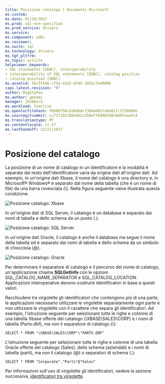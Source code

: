 ```yaml
---
title: Posizione catalogo | Documenti Microsoft
ms.custom: 
ms.date: 01/19/2017
ms.prod: sql-non-specified
ms.prod_service: drivers
ms.service: 
ms.component: odbc
ms.reviewer: 
ms.suite: sql
ms.technology: drivers
ms.tgt_pltfrm: 
ms.topic: article
helpviewer_keywords:
- SQL statements [ODBC], interoperability
- interoperability of SQL statements [ODBC], catalog position
- catalog position [ODBC]
ms.assetid: 5bc5f64b-c75a-43d2-8745-102ec7a49000
caps.latest.revision: "9"
author: MightyPen
ms.author: genemi
manager: jhubbard
ms.workload: Inactive
ms.openlocfilehash: f6b8bf58c2d8db8cf394e6017a9e817c1f20096e
ms.sourcegitcommit: cc71f1027884462c359effb898390c8d97eaa414
ms.translationtype: MT
ms.contentlocale: it-IT
ms.lasthandoff: 12/21/2017
---
```

# <a name="catalog-position"></a>Posizione del catalogo
La posizione di un nome di catalogo in un identificatore e la modalità è separata dal resto dell'identificatore varia da origine dati all'origine dati. Ad esempio, in un'origine dati Xbase, il nome del catalogo è una directory e, in Microsoft® Windows® è separato dal nome della tabella (che è un nome di file) da una barra rovesciata (\\). Nella figura seguente viene illustrata questa condizione.  
  
 ![Posizione catalogo: Xbase](../../../odbc/reference/develop-app/media/ch0801.gif "ch0801")  
  
 In un'origine dati di SQL Server, il catalogo è un database e separato dai nomi di tabella e dello schema da un punto (.).  
  
 ![Posizione catalogo: SQL Server](../../../odbc/reference/develop-app/media/ch0802.gif "ch0802")  
  
 In un'origine dati Oracle, il catalogo è anche il database ma segue il nome della tabella ed è separato dai nomi di tabella e dello schema da un simbolo di chiocciola (@).  
  
 ![Posizione catalogo: Oracle](../../../odbc/reference/develop-app/media/ch0803.gif "ch0803")  
  
 Per determinare il separatore di catalogo e il percorso del nome di catalogo, un'applicazione chiama **SQLGetInfo** con le opzioni SQL_CATALOG_NAME_SEPARATOR e SQL_CATALOG_LOCATION. Applicazioni interoperative devono costruire identificatori in base a questi valori.  
  
 Racchiudere tra virgolette gli identificatori che contengono più di una parte, le applicazioni necessario utilizzare le virgolette separatamente ogni parte e non utilizzare le virgolette con il carattere che separa gli identificatori. Ad esempio, l'istruzione seguente per selezionare tutte le righe e colonne di una tabella Xbase offerte del catalogo (\XBASE\SALES\CORP) e i nomi di tabella (Parts.dbf), ma non il separatore di catalogo (\\):  
  
```  
SELECT * FROM "\XBASE\SALES\CORP"\"PARTS.DBF"  
```  
  
 L'istruzione seguente per selezionare tutte le righe e colonne di una tabella Oracle offerte del catalogo (Sales), dello schema (aziendali) e i nomi di tabella (parti), ma non il catalogo (@) o separatori di schema (.):  
  
```  
SELECT * FROM "Corporate"."Parts"@"Sales"  
```  
  
 Per informazioni sull'uso di virgolette gli identificatori, vedere la sezione successiva, [identificatori tra virgolette](../../../odbc/reference/develop-app/quoted-identifiers.md).
